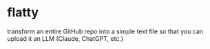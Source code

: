 # flatty
transform an entire GitHub repo into a simple text file so that you can upload it an LLM (Claude, ChatGPT, etc.)
